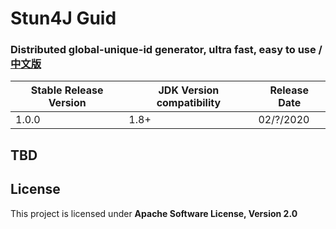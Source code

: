 # Stun4J Guid
### Distributed global-unique-id generator, ultra fast, easy to use / [中文版](README.md) 


| Stable Release Version | JDK Version compatibility | Release Date |
| ------------- | ------------- | ------------|
| 1.0.0  | 1.8+ | 02/?/2020 |

## TBD

## License

This project is licensed under **Apache Software License, Version 2.0**
